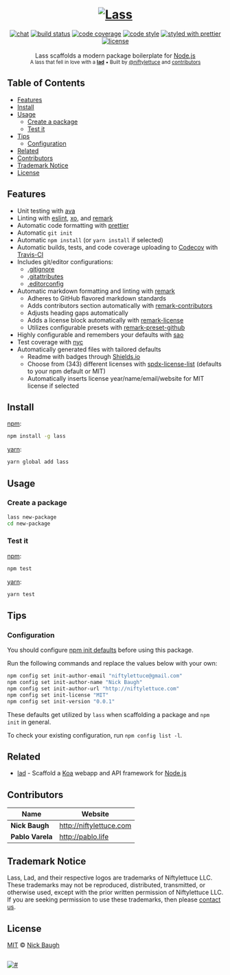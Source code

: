 <h1 align="center">
  <a href="https://lass.js.org"><img src="https://cdn.rawgit.com/lassjs/lass/e39cd571/media/lass.png" alt="Lass" /></a>
</h1>
<div align="center">
  <a href="http://slack.crocodilejs.com"><img src="http://slack.crocodilejs.com/badge.svg" alt="chat" /></a>
  <a href="https://semaphoreci.com/niftylettuce/lass"> <img src="https://semaphoreci.com/api/v1/niftylettuce/lass/branches/master/shields_badge.svg" alt="build status"></a>
  <a href="https://codecov.io/github/lassjs/lass"><img src="https://img.shields.io/codecov/c/github/lassjs/lass/master.svg" alt="code coverage" /></a>
  <a href="https://github.com/sindresorhus/xo"><img src="https://img.shields.io/badge/code_style-XO-5ed9c7.svg" alt="code style" /></a>
  <a href="https://github.com/prettier/prettier"><img src="https://img.shields.io/badge/styled_with-prettier-ff69b4.svg" alt="styled with prettier" /></a>
  <a href="LICENSE"><img src="https://img.shields.io/github/license/lassjs/lass.svg" alt="license" /></a>
</div>
<br />
<div align="center">
  Lass scaffolds a modern package boilerplate for <a href="https://nodejs.org">Node.js</a>
</div>

<div align="center">
  <sub>
    A lass that fell in love with a <a href="https://lad.js.org"><strong>lad</strong></a>
    &bull; Built by <a href="https://github.com/niftylettuce">@niftylettuce</a>
    and <a href="#contributors">contributors</a>
  </sub>
</div>


## Table of Contents

* [Features](#features)
* [Install](#install)
* [Usage](#usage)
  * [Create a package](#create-a-package)
  * [Test it](#test-it)
* [Tips](#tips)
  * [Configuration](#configuration)
* [Related](#related)
* [Contributors](#contributors)
* [Trademark Notice](#trademark-notice)
* [License](#license)


## Features

* Unit testing with [ava][]
* Linting with [eslint][], [xo][], and [remark][]
* Automatic code formatting with [prettier][]
* Automatic `git init`
* Automatic `npm install` (or `yarn install` if selected)
* Automatic builds, tests, and code coverage uploading to [Codecov][] with [Travis-CI][]
* Includes git/editor configurations:
  * [.gitignore](template/gitignore)
  * [.gitattributes](template/.gitattributes)
  * [.editorconfig](template/.editorconfig)
* Automatic markdown formatting and linting with [remark][]
  * Adheres to GitHub flavored markdown standards
  * Adds contributors section automatically with [remark-contributors][]
  * Adjusts heading gaps automatically
  * Adds a license block automatically with [remark-license][]
  * Utilizes configurable presets with [remark-preset-github][]
* Highly configurable and remembers your defaults with [sao][]
* Test coverage with [nyc][]
* Automatically generated files with tailored defaults
  * Readme with badges through [Shields.io][shields]
  * Choose from (343) different licenses with [spdx-license-list][] (defaults to your npm default or MIT)
  * Automatically inserts license year/name/email/website for MIT license if selected


## Install

[npm][]:

```sh
npm install -g lass
```

[yarn][]:

```sh
yarn global add lass
```


## Usage

### Create a package

```sh
lass new-package
cd new-package
```

### Test it

[npm][]:

```sh
npm test
```

[yarn][]:

```sh
yarn test
```


## Tips

### Configuration

You should configure [npm init defaults][npm-init-defaults] before using this package.

Run the following commands and replace the values below with your own:

```bash
npm config set init-author-email "niftylettuce@gmail.com"
npm config set init-author-name "Nick Baugh"
npm config set init-author-url "http://niftylettuce.com"
npm config set init-license "MIT"
npm config set init-version "0.0.1"
```

These defaults get utilized by `lass` when scaffolding a package and `npm init` in general.

To check your existing configuration, run `npm config list -l`.


## Related

* [lad][] - Scaffold a [Koa][] webapp and API framework for [Node.js][node]


## Contributors

| Name             | Website                   |
| ---------------- | ------------------------- |
| **Nick Baugh**   | <http://niftylettuce.com> |
| **Pablo Varela** | <http://pablo.life>       |


## Trademark Notice

Lass, Lad, and their respective logos are trademarks of Niftylettuce LLC.
These trademarks may not be reproduced, distributed, transmitted, or otherwise used, except with the prior written permission of Niftylettuce LLC.
If you are seeking permission to use these trademarks, then please [contact us](mailto:niftylettuce@gmail.com).


## License

[MIT](LICENSE) © [Nick Baugh](http://niftylettuce.com)


## 

<a href="#"><img src="https://cdn.rawgit.com/lassjs/lass/e39cd571/media/lass-footer.png" alt="#" /></a>

[eslint]: https://eslint.org/

[xo]: https://github.com/sindresorhus/xo

[codecov]: https://codecov.io

[travis-ci]: https://travis-ci.org

[ava]: https://github.com/avajs/ava

[prettier]: https://prettier.io/

[npm]: https://www.npmjs.com/

[yarn]: https://yarnpkg.com/

[remark]: https://github.com/wooorm/remark

[remark-contributors]: https://github.com/hughsk/remark-contributors

[lad]: https://lad.js.org

[node]: https://nodejs.org

[koa]: http://koajs.com/

[remark-license]: https://github.com/wooorm/remark-license

[remark-preset-github]: https://github.com/niftylettuce/remark-preset-github

[sao]: https://sao.js.org/#/

[nyc]: https://github.com/istanbuljs/nyc

[shields]: https://shields.io/

[spdx-license-list]: https://github.com/sindresorhus/spdx-license-list

[npm-init-defaults]: https://docs.npmjs.com/misc/config#init-author-name
